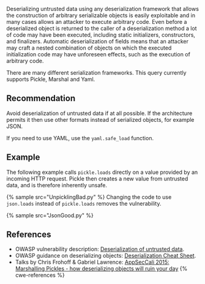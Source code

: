 Deserializing untrusted data using any deserialization framework that allows the construction of arbitrary serializable objects is easily exploitable and in many cases allows an attacker to execute arbitrary code. Even before a deserialized object is returned to the caller of a deserialization method a lot of code may have been executed, including static initializers, constructors, and finalizers. Automatic deserialization of fields means that an attacker may craft a nested combination of objects on which the executed initialization code may have unforeseen effects, such as the execution of arbitrary code.

There are many different serialization frameworks. This query currently supports Pickle, Marshal and Yaml.


## Recommendation
Avoid deserialization of untrusted data if at all possible. If the architecture permits it then use other formats instead of serialized objects, for example JSON.

If you need to use YAML, use the `yaml.safe_load` function.


## Example
The following example calls `pickle.loads` directly on a value provided by an incoming HTTP request. Pickle then creates a new value from untrusted data, and is therefore inherently unsafe.

{% sample src="UnpicklingBad.py" %}
Changing the code to use `json.loads` instead of `pickle.loads` removes the vulnerability.

{% sample src="JsonGood.py" %}

## References
* OWASP vulnerability description: [Deserialization of untrusted data](https://www.owasp.org/index.php/Deserialization_of_untrusted_data).
* OWASP guidance on deserializing objects: [Deserialization Cheat Sheet](https://cheatsheetseries.owasp.org/cheatsheets/Deserialization_Cheat_Sheet.html).
* Talks by Chris Frohoff &amp; Gabriel Lawrence: [ AppSecCali 2015: Marshalling Pickles - how deserializing objects will ruin your day](http://frohoff.github.io/appseccali-marshalling-pickles/)
{% cwe-references %}
